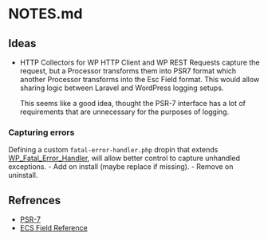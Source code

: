 # NOTES.md

## Ideas

- HTTP Collectors for WP HTTP Client and WP REST Requests capture the request, but a Processor transforms them into PSR7 format which another Processor transforms into the Esc Field format. This would allow sharing logic between Laravel and WordPress logging setups.

  This seems like a good idea, thought the PSR-7 interface has a lot of requirements that are unnecessary for the purposes of logging.

### Capturing errors

Defining a custom `fatal-error-handler.php` dropin that extends [WP_Fatal_Error_Handler](https://developer.wordpress.org/reference/classes/wp_fatal_error_handler/), will allow better control to capture unhandled exceptions.
	- Add on install (maybe replace if missing).
	- Remove on uninstall.

## Refrences

- [PSR-7](https://www.php-fig.org/psr/psr-7/)
- [ECS Field Reference](https://www.elastic.co/guide/en/ecs/current/ecs-field-reference.html)
